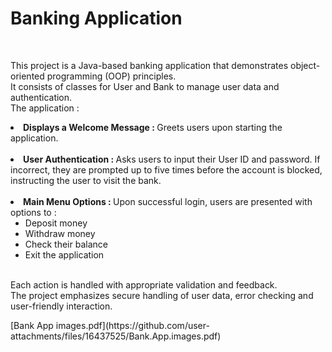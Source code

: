 <h1>Banking Application</h1> <br> 
<p>This project is a Java-based banking application that demonstrates object-oriented programming (OOP) principles.<br>
It consists of classes for User and Bank to manage user data and authentication.<br>
The application : <br>
<li><b>Displays a Welcome Message : </b>Greets users upon starting the application. </li> <br>
<li><b>User Authentication : </b>Asks users to input their User ID and password. If incorrect, they are prompted up to five times before the account is blocked, instructing the user to visit the bank. </li><br>
<li><b>Main Menu Options : </b>Upon successful login, users are presented with options to : <br>
<ul><li>Deposit money</li>
<li>Withdraw money</li>
<li>Check their balance</li>
<li>Exit the application</li></ul></li><br>
Each action is handled with appropriate validation and feedback. <br>
The project emphasizes secure handling of user data, error checking and user-friendly interaction.</p>
[Bank App images.pdf](https://github.com/user-attachments/files/16437525/Bank.App.images.pdf)
